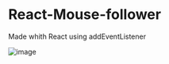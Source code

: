# React-Mouse-follower
Made whith React using addEventListener

![image](https://user-images.githubusercontent.com/71731922/236647433-328717c7-24a1-471d-8344-7e592e54b0d8.png)
